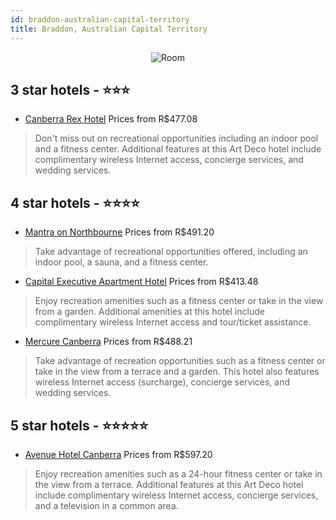 ```yaml
---
id: braddon-australian-capital-territory
title: Braddon, Australian Capital Territory
---
```


<center><img src="https://i.travelapi.com/hotels/1000000/330000/328700/328680/6e84ba31_z.jpg" alt="Room" /></center>


##  3 star hotels - ⭐️⭐️⭐️

-    [Canberra Rex Hotel](https://us.hurb.com/hotels/braddon/canberra-rex-hotel-JNP-JP157127?cmp=18055) Prices from R$477.08
   > Don't miss out on recreational opportunities including an indoor pool and a fitness center. Additional features at this Art Deco hotel include complimentary wireless Internet access, concierge services, and wedding services.

##  4 star hotels - ⭐️⭐️⭐️⭐️

-    [Mantra on Northbourne](https://us.hurb.com/hotels/braddon/mantra-on-northbourne-JNP-JP012060?cmp=18055) Prices from R$491.20
   > Take advantage of recreational opportunities offered, including an indoor pool, a sauna, and a fitness center.
-    [Capital Executive Apartment Hotel](https://us.hurb.com/hotels/braddon/capital-executive-apartment-hotel-JNP-JP806198?cmp=18055) Prices from R$413.48
   > Enjoy recreation amenities such as a fitness center or take in the view from a garden. Additional amenities at this hotel include complimentary wireless Internet access and tour/ticket assistance.
-    [Mercure Canberra](https://us.hurb.com/hotels/braddon/mercure-canberra-JNP-JP765103?cmp=18055) Prices from R$488.21
   > Take advantage of recreation opportunities such as a fitness center or take in the view from a terrace and a garden. This hotel also features wireless Internet access (surcharge), concierge services, and wedding services.

##  5 star hotels - ⭐️⭐️⭐️⭐️⭐️

-    [Avenue Hotel Canberra](https://us.hurb.com/hotels/braddon/avenue-hotel-canberra-JNP-JP204164?cmp=18055) Prices from R$597.20
   > Enjoy recreation amenities such as a 24-hour fitness center or take in the view from a terrace. Additional features at this Art Deco hotel include complimentary wireless Internet access, concierge services, and a television in a common area.

